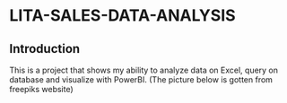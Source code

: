# LITA-SALES-DATA-ANALYSIS

## Introduction
This is a project that shows my ability to analyze data on Excel, query on database and visualize with PowerBI. (The picture below is gotten from freepiks website)

